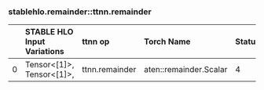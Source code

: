 
### stablehlo.remainder::ttnn.remainder


||STABLE HLO Input Variations|ttnn op|Torch Name|Status|
| :--- | :--- | :--- | :--- | :--- |
|0|Tensor<[1]>,<br>Tensor<[1]>,<br>|ttnn.remainder|aten::remainder.Scalar|4|
